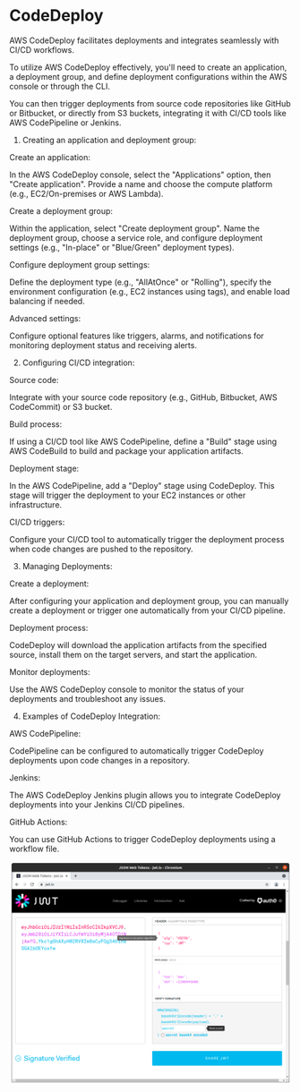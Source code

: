 # CodeDeploy

AWS CodeDeploy facilitates deployments and integrates seamlessly with CI/CD workflows. 

To utilize AWS CodeDeploy effectively, you'll need to create an application, a deployment group, and define deployment configurations within the AWS console or through the CLI. 

You can then trigger deployments from source code repositories like GitHub or Bitbucket, or directly from S3 buckets, integrating it with CI/CD tools like AWS CodePipeline or Jenkins.

1. Creating an application and deployment group:

Create an application:

In the AWS CodeDeploy console, select the "Applications" option, then "Create application". Provide a name and choose the compute platform (e.g., EC2/On-premises or AWS Lambda).

Create a deployment group:

Within the application, select "Create deployment group". Name the deployment group, choose a service role, and configure deployment settings (e.g., "In-place" or "Blue/Green" deployment types).

Configure deployment group settings:

Define the deployment type (e.g., "AllAtOnce" or "Rolling"), specify the environment configuration (e.g., EC2 instances using tags), and enable load balancing if needed.

Advanced settings:

Configure optional features like triggers, alarms, and notifications for monitoring deployment status and receiving alerts.

2. Configuring CI/CD integration:

Source code:

Integrate with your source code repository (e.g., GitHub, Bitbucket, AWS CodeCommit) or S3 bucket.

Build process:

If using a CI/CD tool like AWS CodePipeline, define a "Build" stage using AWS CodeBuild to build and package your application artifacts.

Deployment stage:

In the AWS CodePipeline, add a "Deploy" stage using CodeDeploy. This stage will trigger the deployment to your EC2 instances or other infrastructure.

CI/CD triggers:

Configure your CI/CD tool to automatically trigger the deployment process when code changes are pushed to the repository.

3. Managing Deployments:

Create a deployment:

After configuring your application and deployment group, you can manually create a deployment or trigger one automatically from your CI/CD pipeline.

Deployment process:

CodeDeploy will download the application artifacts from the specified source, install them on the target servers, and start the application.

Monitor deployments:

Use the AWS CodeDeploy console to monitor the status of your deployments and troubleshoot any issues.

4. Examples of CodeDeploy Integration:

AWS CodePipeline:

CodePipeline can be configured to automatically trigger CodeDeploy deployments upon code changes in a repository.

Jenkins:

The AWS CodeDeploy Jenkins plugin allows you to integrate CodeDeploy deployments into your Jenkins CI/CD pipelines.

GitHub Actions:

You can use GitHub Actions to trigger CodeDeploy deployments using a workflow file.

![alt text](https://github.com/jylhakos/InternetOfThings/blob/main/JWT/JWT.png?raw=true)
